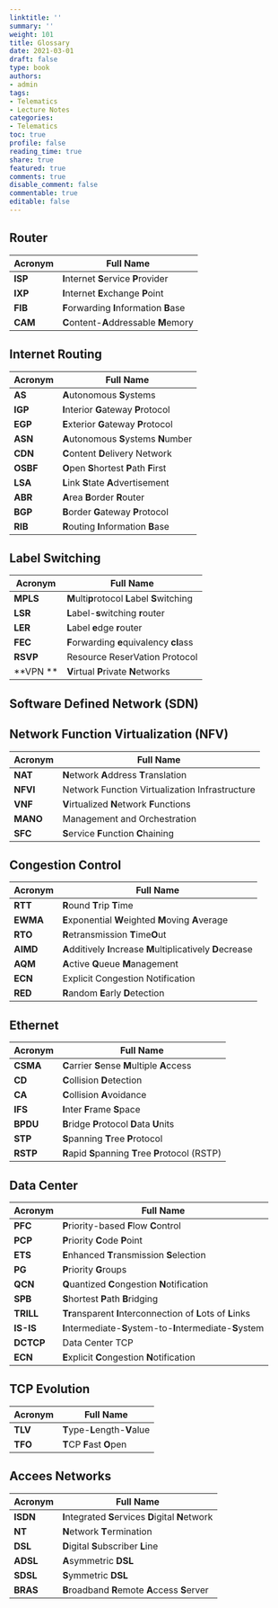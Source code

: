 ```yaml
---
linktitle: ''
summary: ''
weight: 101
title: Glossary
date: 2021-03-01
draft: false
type: book
authors:
- admin
tags:
- Telematics
- Lecture Notes
categories:
- Telematics
toc: true
profile: false
reading_time: true
share: true
featured: true
comments: true
disable_comment: false
commentable: true
editable: false
---
```


## Router

| Acronym | Full Name                               |
| ------- | --------------------------------------- |
| **ISP** | **I**nternet **S**ervice **P**rovider   |
| **IXP** | **I**nternet **E**xchange **P**oint     |
| **FIB** | **F**orwarding **I**nformation **B**ase |
| **CAM** | **C**ontent-**A**ddressable **M**emory  |

## Internet Routing

| Acronym  | Full Name                                |
| -------- | ---------------------------------------- |
| **AS**   | **A**utonomous **S**ystems               |
| **IGP**  | **I**nterior **G**ateway **P**rotocol    |
| **EGP**  | **E**xterior **G**ateway **P**rotocol    |
| **ASN**  | **A**utonomous **S**ystems **N**umber    |
| **CDN**  | **C**ontent **D**elivery Network         |
| **OSBF** | **O**pen **S**hortest **P**ath **F**irst |
| **LSA**  | **L**ink **S**tate **A**dvertisement     |
| **ABR**  | **A**rea **B**order **R**outer           |
| **BGP**  | **B**order **G**ateway **P**rotocol      |
| **RIB**  | **R**outing **I**nformation **B**ase     |

## Label Switching

| Acronym  | Full Name                                     |
| -------- | --------------------------------------------- |
| **MPLS** | **M**ulti**p**rotocol **L**abel **S**witching |
| **LSR**  | **L**abel-**s**witching **r**outer            |
| **LER**  | **L**abel **e**dge **r**outer                 |
| **FEC**  | **F**orwarding **e**quivalency **cl**ass      |
| **RSVP** | Resource ReserVation Protocol                 |
| **VPN ** | **V**irtual **P**rivate **N**etworks          |

## Software Defined Network (SDN)



## Network Function Virtualization (NFV)

| Acronym  | Full Name                                      |
| -------- | ---------------------------------------------- |
| **NAT**  | **N**etwork **A**ddress **T**ranslation        |
| **NFVI** | Network Function Virtualization Infrastructure |
| **VNF**  | **V**irtualized **N**etwork **F**unctions      |
| **MANO** | Management and Orchestration                   |
| **SFC**  | **S**ervice **F**unction **C**haining          |



## Congestion Control

| Acronym  | Full Name                                                    |
| -------- | ------------------------------------------------------------ |
| **RTT**  | **R**ound **T**rip **T**ime                                  |
| **EWMA** | **E**xponential **W**eighted **M**oving **A**verage          |
| **RTO**  | **R**etransmission **T**ime**O**ut                           |
| **AIMD** | **A**dditively **I**ncrease **M**ultiplicatively **D**ecrease |
| **AQM**  | **A**ctive **Q**ueue **M**anagement                          |
| **ECN**  | Explicit Congestion Notification                             |
| **RED**  | **R**andom **E**arly **D**etection                           |

## Ethernet

| Acronym  | Full Name                                           |
| -------- | --------------------------------------------------- |
| **CSMA** | **C**arrier **S**ense **M**ultiple **A**ccess       |
| **CD**   | **C**ollision **D**etection                         |
| **CA**   | **C**ollision **A**voidance                         |
| **IFS**  | **I**nter **F**rame **S**pace                       |
| **BPDU** | **B**ridge **P**rotocol **D**ata **U**nits          |
| **STP**  | **S**panning **T**ree **P**rotocol                  |
| **RSTP** | **R**apid **S**panning **T**ree **P**rotocol (RSTP) |

## Data Center

| Acronym   | Full Name                                                    |
| --------- | ------------------------------------------------------------ |
| **PFC**   | **P**riority-based **F**low **C**ontrol                      |
| **PCP**   | **P**riority **C**ode **P**oint                              |
| **ETS**   | **E**nhanced **T**ransmission **S**election                  |
| **PG**    | **P**riority **G**roups                                      |
| **QCN**   | **Q**uantized **C**ongestion **N**otification                |
| **SPB**   | **S**hortest **P**ath **B**ridging                           |
| **TRILL** | **Tr**ansparent **I**nterconnection of **L**ots of **L**inks |
| **IS-IS** | **I**ntermediate-**S**ystem-to-**I**ntermediate-**S**ystem   |
| **DCTCP** | Data Center TCP                                              |
| **ECN**   | **E**xplicit **C**ongestion **N**otification                 |

## TCP Evolution

| Acronym | Full Name                     |
| ------- | ----------------------------- |
| **TLV** | **T**ype-**L**ength-**V**alue |
| **TFO** | **T**CP **F**ast **O**pen     |

## Accees Networks

| Acronym  | Full Name                                           |
| -------- | --------------------------------------------------- |
| **ISDN** | **I**ntegrated **S**ervices **D**igital **N**etwork |
| **NT**   | **N**etwork **T**ermination                         |
| **DSL**  | **D**igital **S**ubscriber **L**ine                 |
| **ADSL** | **A**symmetric **DSL**                              |
| **SDSL** | **S**ymmetric **DSL**                               |
| **BRAS** | **B**roadband **R**emote **A**ccess **S**erver      |